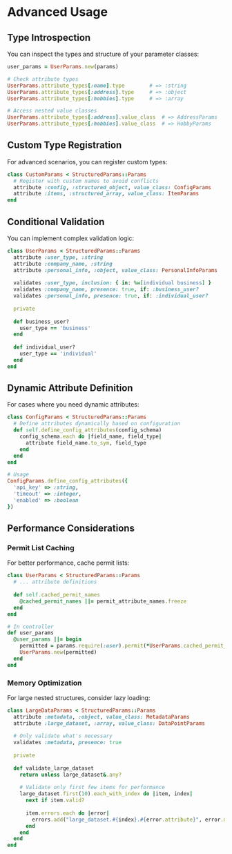 # Advanced Usage

## Type Introspection

You can inspect the types and structure of your parameter classes:

```ruby
user_params = UserParams.new(params)

# Check attribute types
UserParams.attribute_types[:name].type        # => :string
UserParams.attribute_types[:address].type     # => :object
UserParams.attribute_types[:hobbies].type     # => :array

# Access nested value classes
UserParams.attribute_types[:address].value_class  # => AddressParams
UserParams.attribute_types[:hobbies].value_class  # => HobbyParams
```

## Custom Type Registration

For advanced scenarios, you can register custom types:

```ruby
class CustomParams < StructuredParams::Params
  # Register with custom names to avoid conflicts
  attribute :config, :structured_object, value_class: ConfigParams
  attribute :items, :structured_array, value_class: ItemParams
end
```

## Conditional Validation

You can implement complex validation logic:

```ruby
class UserParams < StructuredParams::Params
  attribute :user_type, :string
  attribute :company_name, :string
  attribute :personal_info, :object, value_class: PersonalInfoParams
  
  validates :user_type, inclusion: { in: %w[individual business] }
  validates :company_name, presence: true, if: :business_user?
  validates :personal_info, presence: true, if: :individual_user?
  
  private
  
  def business_user?
    user_type == 'business'
  end
  
  def individual_user?
    user_type == 'individual'
  end
end
```

## Dynamic Attribute Definition

For cases where you need dynamic attributes:

```ruby
class ConfigParams < StructuredParams::Params
  # Define attributes dynamically based on configuration
  def self.define_config_attributes(config_schema)
    config_schema.each do |field_name, field_type|
      attribute field_name.to_sym, field_type
    end
  end
end

# Usage
ConfigParams.define_config_attributes({
  'api_key' => :string,
  'timeout' => :integer,
  'enabled' => :boolean
})
```

## Performance Considerations

### Permit List Caching

For better performance, cache permit lists:

```ruby
class UserParams < StructuredParams::Params
  # ... attribute definitions
  
  def self.cached_permit_names
    @cached_permit_names ||= permit_attribute_names.freeze
  end
end

# In controller
def user_params
  @user_params ||= begin
    permitted = params.require(:user).permit(*UserParams.cached_permit_names)
    UserParams.new(permitted)
  end
end
```

### Memory Optimization

For large nested structures, consider lazy loading:

```ruby
class LargeDataParams < StructuredParams::Params
  attribute :metadata, :object, value_class: MetadataParams
  attribute :large_dataset, :array, value_class: DataPointParams
  
  # Only validate what's necessary
  validates :metadata, presence: true
  
  private
  
  def validate_large_dataset
    return unless large_dataset&.any?
    
    # Validate only first few items for performance
    large_dataset.first(10).each_with_index do |item, index|
      next if item.valid?
      
      item.errors.each do |error|
        errors.add("large_dataset.#{index}.#{error.attribute}", error.message)
      end
    end
  end
end
```
